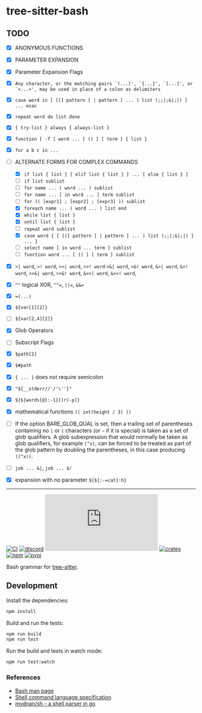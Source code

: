 # tree-sitter-bash

## TODO
* [x] ANONYMOUS FUNCTIONS
* [x] PARAMETER EXPANSION
* [x] Parameter Expansion Flags
* [x] ```Any character, or the matching pairs `(...)', `{...}', `[...]', or `<...>', may be used in place of a colon as delimiters```
* [x] `case word in [ [(] pattern [ | pattern ] ... ) list (;;|;&|;|) ] ... esac`
* [x] `repeat word do list done`
* [x] `{ try-list } always { always-list }`
* [x] `function [ -T ] word ... [ () ] [ term ] { list }`
* [x] `for a b c in ...`
* [ ] ALTERNATE FORMS FOR COMPLEX COMMANDS
    * [x] `if list { list } [ elif list { list } ] ... [ else { list } ]`
    * [ ] `if list sublist`
    * [ ] `for name ... ( word ... ) sublist`
    * [ ] `for name ... [ in word ... ] term sublist`
    * [ ] `for (( [expr1] ; [expr2] ; [expr3] )) sublist`
    * [x] `foreach name ... ( word ... ) list end`
    * [x] `while list { list }`
    * [x] `until list { list }`
    * [ ] `repeat word sublist`
    * [x] `case word { [ [(] pattern [ | pattern ] ... ) list (;;|;&|;|) ] ... }`
    * [ ] `select name [ in word ... term ] sublist`
    * [ ] `function word ... [ () ] [ term ] sublist`
* [x] `>| word`, `>! word`, `>>| word`, `>>! word` `>&| word`, `>&! word`, `&>| word`, `&>! word`, `>>&| word`, `>>&! word`, `&>>| word`, `&>>! word`,
* [x] `^^` logical XOR, `^^=`, `||=`, `&&=`
* [x] `=(...)`
* [x] `${var[1][2]}`
* [ ] `${var[2,4][2]}`
* [x] Glob Operators
* [ ] Subscript Flags
* [x] `$path[2]`
* [x] `$#path`
* [x] `{ ... }` does not require semicolon
* [x] `"${__stderr//'/'\''}"`
* [x] `${${words[@]:-1}[(r)-p]}`
* [x] mathematical functions `(( int(height / 3) ))`
* [ ] If the option BARE_GLOB_QUAL is set, then a trailing set of parentheses containing no `|` or `(` characters (or `~` if it  is  special)  is taken as a set of glob qualifiers.  A glob subexpression that would normally be taken as glob qualifiers, for example `(^x)`, can be forced to be treated as part of the glob pattern by doubling the parentheses, in this case producing `((^x))`.
* [ ] `job ... &|`, `job ... &!`
* [x] expansion with no parameter `${${:-=cat}:h}`


---

[![CI][ci]](https://github.com/tree-sitter/tree-sitter-bash/actions/workflows/ci.yml)
[![discord][discord]](https://discord.gg/w7nTvsVJhm)
[![matrix][matrix]](https://matrix.to/#/#tree-sitter-chat:matrix.org)
[![crates][crates]](https://crates.io/crates/tree-sitter-bash)
[![npm][npm]](https://www.npmjs.com/package/tree-sitter-bash)
[![pypi][pypi]](https://pypi.org/project/tree-sitter-bash)

Bash grammar for [tree-sitter](https://github.com/tree-sitter/tree-sitter).

## Development

Install the dependencies:

```sh
npm install
```

Build and run the tests:

```sh
npm run build
npm run test
```

Run the build and tests in watch mode:

```sh
npm run test:watch
```

### References

- [Bash man page](http://man7.org/linux/man-pages/man1/bash.1.html#SHELL_GRAMMAR)
- [Shell command language specification](http://pubs.opengroup.org/onlinepubs/9699919799/utilities/V3_chap02.html)
- [mvdnan/sh - a shell parser in go](https://github.com/mvdan/sh)

[ci]: https://img.shields.io/github/actions/workflow/status/tree-sitter/tree-sitter-bash/ci.yml?logo=github&label=CI
[discord]: https://img.shields.io/discord/1063097320771698699?logo=discord&label=discord
[matrix]: https://img.shields.io/matrix/tree-sitter-chat%3Amatrix.org?logo=matrix&label=matrix
[npm]: https://img.shields.io/npm/v/tree-sitter-bash?logo=npm
[crates]: https://img.shields.io/crates/v/tree-sitter-bash?logo=rust
[pypi]: https://img.shields.io/pypi/v/tree-sitter-bash?logo=pypi&logoColor=ffd242
